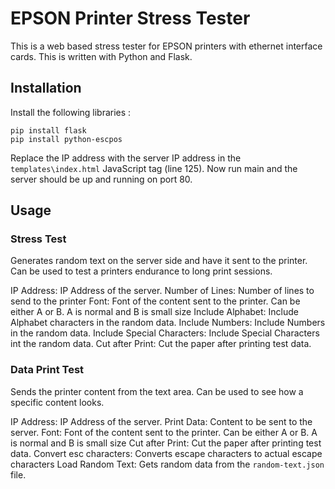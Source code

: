 # EPSON Printer Stress Tester

This is a web based stress tester for EPSON printers with ethernet interface cards. This is written with Python and Flask.

## Installation

Install the following libraries :

```shell
pip install flask
pip install python-escpos
```

Replace the IP address with the server IP address in the `templates\index.html` JavaScript tag (line 125). Now run main and the  server should be up and running on port 80.

## Usage
### Stress Test
Generates random text on the server side and have it sent to the printer. Can be used to test a printers endurance to long print sessions.

IP Address: IP Address of the server.
Number of Lines: Number of lines to send to the printer
Font: Font of the content sent to the printer. Can be either A or B. A is normal and B is small size
Include Alphabet: Include Alphabet characters in the random data.
Include Numbers: Include Numbers in the random data.
Include Special Characters: Include Special Characters int the random data.
Cut after Print: Cut the paper after printing test data.

### Data Print Test
Sends the printer content from the text area. Can be used to see how a specific content looks.

IP Address: IP Address of the server.
Print Data: Content to be sent to the server.
Font: Font of the content sent to the printer. Can be either A or B. A is normal and B is small size
Cut after Print: Cut the paper after printing test data.
Convert esc characters: Converts escape characters to actual escape characters
Load Random Text: Gets random data from the `random-text.json` file.